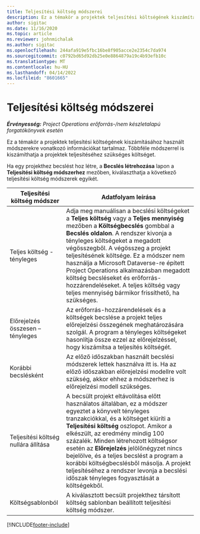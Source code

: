 ```yaml
---
title: Teljesítési költség módszerei
description: Ez a témakör a projektek teljesítési költségének kiszámításához használt módszerekre vonatkozó információkat tartalmaz.
author: sigitac
ms.date: 11/16/2020
ms.topic: article
ms.reviewer: johnmichalak
ms.author: sigitac
ms.openlocfilehash: 244afa919e5fbc16be8f905acce2e2354c7da974
ms.sourcegitcommit: c0792bd65d92db25e0e8864879a19c4b93efb10c
ms.translationtype: MT
ms.contentlocale: hu-HU
ms.lasthandoff: 04/14/2022
ms.locfileid: "8601665"
---
```

# <a name="cost-to-complete-methods"></a>Teljesítési költség módszerei

_**Érvényesség:** Project Operations erőforrás-/nem készletalapú forgatókönyvek esetén_

Ez a témakör a projektek teljesítési költségének kiszámításához használt módszerekre vonatkozó információkat tartalmaz. Többféle módszerrel is kiszámíthatja a projektek teljesítéséhez szükséges költséget. 

Ha egy projekthez becslést hoz létre, a **Becslés létrehozása** lapon a **Teljesítési költség módszerhez** mezőben, kiválaszthatja a következő teljesítési költség módszerek egyikét.

| Teljesítési költség módszer    | Adatfolyam leírása                                                                                                                                                                                                                                                                                                                                                                                                                                                                                        |
|------------------------------|----------------------------------------------------------------------------------------------------------------------------------------------------------------------------------------------------------------------------------------------------------------------------------------------------------------------------------------------------------------------------------------------------------------------------------------------------------------------------------------------------|
| Teljes költség - tényleges            | Adja meg manuálisan a becslési költségeket a **Teljes költség** vagy a **Teljes mennyiség** mezőben a **Költségbecslés** gombbal a **Becslés oldalon**. A rendszer kivonja a tényleges költségeket a megadott végösszegből. A végösszeg a projekt teljesítésének költsége. Ez a módszer nem használja a Microsoft Dataverse-re épített Project Operations alkalmazásban megadott költség becsléseket és erőforrás-hozzárendeléseket. A teljes költség vagy teljes mennyiség bármikor frissíthető, ha szükséges.  |
| Előrejelzés összesen – tényleges        | Az erőforrás-hozzárendelések és a költségek becslése a projekt teljes előrejelzési összegének meghatározására szolgál. A program a tényleges költségeket hasonlítja össze ezzel az előrejelzéssel, hogy kiszámítsa a teljesítés költségét.                                                                                                                                                                                                                                                                          |
| Korábbi becslésként         | Az előző időszakban használt becslési módszerek lettek használva itt is. Ha az előző időszakban előrejelzési modellre volt szükség, akkor ehhez a módszerhez is előrejelzési modell szükséges.                                                                                                                                                                                                                                                                                                                           |
| Teljesítési költség nullára állítása | A becsült projekt eltávolítása előtt használatos általában, ez a módszer egyeztet a könyvelt tényleges tranzakciókkal, és a költséget kiüríti a **Teljesítési költség** oszlopot. Amikor a elkészült, az eredmény mindig 100 százalék. Minden létrehozott költségsor esetén az **Előrejelzés** jelölőnégyzet nincs bejelölve, és a teljes becslést a program a korábbi költségbecslésből másolja. A projekt teljesítéséhez a rendszer levonja a becslési időszak tényleges fogyasztását a költségekből.              |
| Költségsablonból           | A kiválasztott becsült projekthez társított költség sablonban beállított teljesítési költség módszer.                                                                                                                                                                                                                                                                                                                                                                          |


[!INCLUDE[footer-include](../includes/footer-banner.md)]